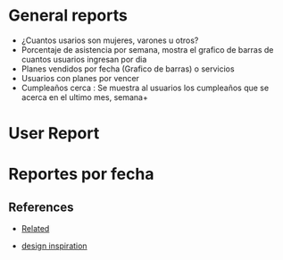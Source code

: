# General reports

- ¿Cuantos usarios son mujeres, varones u otros?
- Porcentaje de asistencia por semana, mostra el grafico de barras de cuantos usuarios ingresan por dia
- Planes vendidos por fecha (Grafico de barras) o servicios
- Usuarios con planes por vencer
- Cumpleaños cerca : Se muestra al usuarios los cumpleaños que se acerca en el ultimo mes, semana+


# User Report

# Reportes por fecha

## References

- [Related](https://blog.logrocket.com/create-draggable-components-react-draggable/#:~:text=Simple%20and%20straightforward%20to%20use,intuitive%2C%20user%2Dfriendly%20interfaces.)

- [design inspiration](https://dribbble.com/shots/11224199-Dashboard-Report-UI-UX-Design/attachments/2831104?mode=media)
